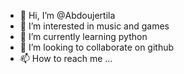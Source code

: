 - 👋 Hi, I’m @Abdoujertila
- 👀 I’m interested in music and games
- 🌱 I’m currently learning python
- 💞️ I’m looking to collaborate on github
- 📫 How to reach me ...

<!---
Abdoujertila/Abdoujertila is a ✨ special ✨ repository because its `README.md` (this file) appears on your GitHub profile.
You can click the Preview link to take a look at your changes.
--->
